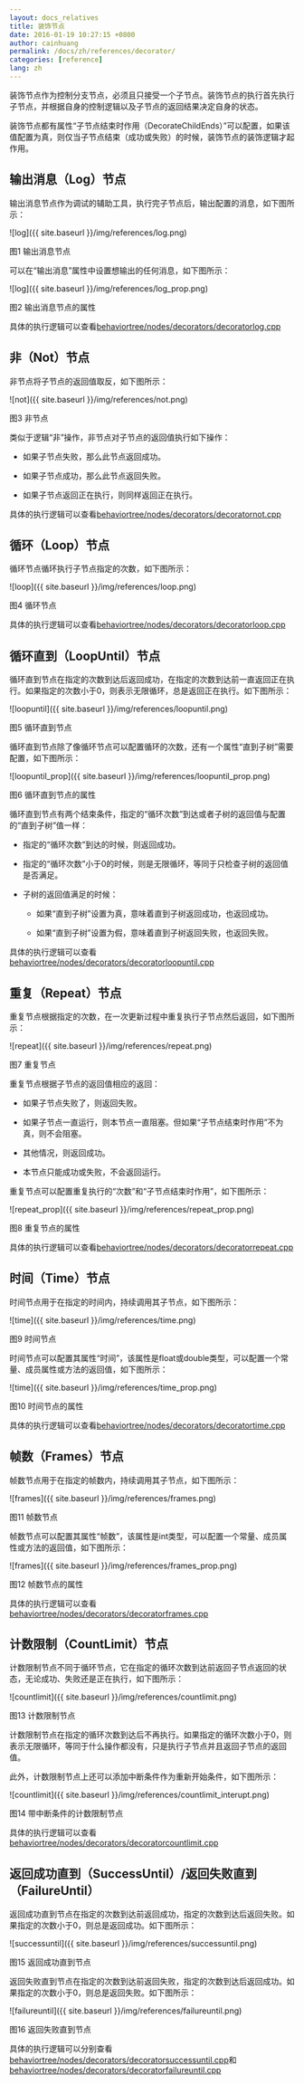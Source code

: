 ```yaml
---
layout: docs_relatives
title: 装饰节点 
date: 2016-01-19 10:27:15 +0800
author: cainhuang
permalink: /docs/zh/references/decorator/
categories: [reference]
lang: zh
---
```


装饰节点作为控制分支节点，必须且只接受一个子节点。装饰节点的执行首先执行子节点，并根据自身的控制逻辑以及子节点的返回结果决定自身的状态。

装饰节点都有属性“子节点结束时作用（DecorateChildEnds）”可以配置，如果该值配置为真，则仅当子节点结束（成功或失败）的时候，装饰节点的装饰逻辑才起作用。

## 输出消息（Log）节点

输出消息节点作为调试的辅助工具，执行完子节点后，输出配置的消息，如下图所示：

![log]({{ site.baseurl }}/img/references/log.png)

图1 输出消息节点

可以在“输出消息”属性中设置想输出的任何消息，如下图所示：

![log]({{ site.baseurl }}/img/references/log_prop.png)

图2 输出消息节点的属性

具体的执行逻辑可以查看[behaviortree/nodes/decorators/decoratorlog.cpp]({{site.repository}}/blob/master/src/behaviortree/nodes/decorators/decoratorlog.cpp)

## 非（Not）节点

非节点将子节点的返回值取反，如下图所示：

![not]({{ site.baseurl }}/img/references/not.png)

图3 非节点

类似于逻辑“非”操作，非节点对子节点的返回值执行如下操作：

- 如果子节点失败，那么此节点返回成功。

- 如果子节点成功，那么此节点返回失败。

- 如果子节点返回正在执行，则同样返回正在执行。

具体的执行逻辑可以查看[behaviortree/nodes/decorators/decoratornot.cpp]({{site.repository}}/blob/master/src/behaviortree/nodes/decorators/decoratornot.cpp)

## 循环（Loop）节点

循环节点循环执行子节点指定的次数，如下图所示：

![loop]({{ site.baseurl }}/img/references/loop.png)

图4 循环节点

具体的执行逻辑可以查看[behaviortree/nodes/decorators/decoratorloop.cpp]({{site.repository}}/blob/master/src/behaviortree/nodes/decorators/decoratorloop.cpp)

## 循环直到（LoopUntil）节点

循环直到节点在指定的次数到达后返回成功，在指定的次数到达前一直返回正在执行。如果指定的次数小于0，则表示无限循环，总是返回正在执行。如下图所示：

![loopuntil]({{ site.baseurl }}/img/references/loopuntil.png)

图5 循环直到节点

循环直到节点除了像循环节点可以配置循环的次数，还有一个属性“直到子树”需要配置，如下图所示：

![loopuntil_prop]({{ site.baseurl }}/img/references/loopuntil_prop.png)

图6 循环直到节点的属性

循环直到节点有两个结束条件，指定的“循环次数”到达或者子树的返回值与配置的“直到子树”值一样：

- 指定的“循环次数”到达的时候，则返回成功。

- 指定的“循环次数”小于0的时候，则是无限循环，等同于只检查子树的返回值是否满足。

- 子树的返回值满足的时候：

	- 如果“直到子树”设置为真，意味着直到子树返回成功，也返回成功。
	
	- 如果“直到子树”设置为假，意味着直到子树返回失败，也返回失败。

具体的执行逻辑可以查看[behaviortree/nodes/decorators/decoratorloopuntil.cpp]({{site.repository}}/blob/master/src/behaviortree/nodes/decorators/decoratorloopuntil.cpp)

## 重复（Repeat）节点

重复节点根据指定的次数，在一次更新过程中重复执行子节点然后返回，如下图所示：

![repeat]({{ site.baseurl }}/img/references/repeat.png)

图7 重复节点

重复节点根据子节点的返回值相应的返回：

- 如果子节点失败了，则返回失败。

- 如果子节点一直运行，则本节点一直阻塞。但如果“子节点结束时作用”不为真，则不会阻塞。

- 其他情况，则返回成功。

- 本节点只能成功或失败，不会返回运行。

重复节点可以配置重复执行的“次数”和“子节点结束时作用”，如下图所示：

![repeat_prop]({{ site.baseurl }}/img/references/repeat_prop.png)

图8 重复节点的属性

具体的执行逻辑可以查看[behaviortree/nodes/decorators/decoratorrepeat.cpp]({{site.repository}}/blob/master/src/behaviortree/nodes/decorators/decoratorrepeat.cpp)

## 时间（Time）节点

时间节点用于在指定的时间内，持续调用其子节点，如下图所示：

![time]({{ site.baseurl }}/img/references/time.png)

图9 时间节点

时间节点可以配置其属性“时间”，该属性是float或double类型，可以配置一个常量、成员属性或方法的返回值，如下图所示：

![time]({{ site.baseurl }}/img/references/time_prop.png)

图10 时间节点的属性

具体的执行逻辑可以查看[behaviortree/nodes/decorators/decoratortime.cpp]({{site.repository}}/blob/master/src/behaviortree/nodes/decorators/decoratortime.cpp)

## 帧数（Frames）节点

帧数节点用于在指定的帧数内，持续调用其子节点，如下图所示：

![frames]({{ site.baseurl }}/img/references/frames.png)

图11 帧数节点

帧数节点可以配置其属性“帧数”，该属性是int类型，可以配置一个常量、成员属性或方法的返回值，如下图所示：

![frames]({{ site.baseurl }}/img/references/frames_prop.png)

图12 帧数节点的属性

具体的执行逻辑可以查看[behaviortree/nodes/decorators/decoratorframes.cpp]({{site.repository}}/blob/master/src/behaviortree/nodes/decorators/decoratorframes.cpp)

## 计数限制（CountLimit）节点

计数限制节点不同于循环节点，它在指定的循环次数到达前返回子节点返回的状态，无论成功、失败还是正在执行，如下图所示：

![countlimit]({{ site.baseurl }}/img/references/countlimit.png)

图13 计数限制节点

计数限制节点在指定的循环次数到达后不再执行。如果指定的循环次数小于0，则表示无限循环，等同于什么操作都没有，只是执行子节点并且返回子节点的返回值。

此外，计数限制节点上还可以添加中断条件作为重新开始条件，如下图所示：

![countlimit]({{ site.baseurl }}/img/references/countlimit_interupt.png)

图14 带中断条件的计数限制节点

具体的执行逻辑可以查看[behaviortree/nodes/decorators/decoratorcountlimit.cpp]({{site.repository}}/blob/master/src/behaviortree/nodes/decorators/decoratorcountlimit.cpp)

## 返回成功直到（SuccessUntil）/返回失败直到（FailureUntil）

返回成功直到节点在指定的次数到达前返回成功，指定的次数到达后返回失败。如果指定的次数小于0，则总是返回成功。如下图所示：

![successuntil]({{ site.baseurl }}/img/references/successuntil.png)

图15 返回成功直到节点

返回失败直到节点在指定的次数到达前返回失败，指定的次数到达后返回成功。如果指定的次数小于0，则总是返回失败。如下图所示：

![failureuntil]({{ site.baseurl }}/img/references/failureuntil.png)

图16 返回失败直到节点

具体的执行逻辑可以分别查看[behaviortree/nodes/decorators/decoratorsuccessuntil.cpp]({{site.repository}}/blob/master/src/behaviortree/nodes/decorators/decoratorsuccessuntil.cpp)和[behaviortree/nodes/decorators/decoratorfailureuntil.cpp]({{site.repository}}/blob/master/src/behaviortree/nodes/decorators/decoratorfailureuntil.cpp)

